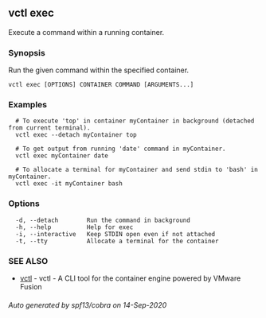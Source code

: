 ## vctl exec

Execute a command within a running container.

### Synopsis

Run the given command within the specified container.

```
vctl exec [OPTIONS] CONTAINER COMMAND [ARGUMENTS...]
```

### Examples

```
  # To execute 'top' in container myContainer in background (detached from current terminal).
  vctl exec --detach myContainer top

  # To get output from running 'date' command in myContainer.
  vctl exec myContainer date

  # To allocate a terminal for myContainer and send stdin to 'bash' in myContainer.
  vctl exec -it myContainer bash
```

### Options

```
  -d, --detach        Run the command in background
  -h, --help          Help for exec
  -i, --interactive   Keep STDIN open even if not attached
  -t, --tty           Allocate a terminal for the container
```

### SEE ALSO

* [vctl](vctl.md)	 - vctl - A CLI tool for the container engine powered by VMware Fusion

###### Auto generated by spf13/cobra on 14-Sep-2020
